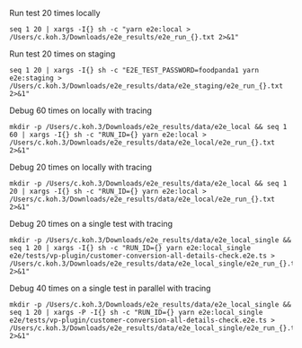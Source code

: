 Run test 20 times locally

```
seq 1 20 | xargs -I{} sh -c "yarn e2e:local > /Users/c.koh.3/Downloads/e2e_results/e2e_run_{}.txt 2>&1"
```

Run test 20 times on staging

```
seq 1 20 | xargs -I{} sh -c "E2E_TEST_PASSWORD=foodpanda1 yarn e2e:staging > /Users/c.koh.3/Downloads/e2e_results/data/e2e_staging/e2e_run_{}.txt 2>&1"
```

Debug 60 times on locally with tracing

```
mkdir -p /Users/c.koh.3/Downloads/e2e_results/data/e2e_local && seq 1 60 | xargs -I{} sh -c "RUN_ID={} yarn e2e:local > /Users/c.koh.3/Downloads/e2e_results/data/e2e_local/e2e_run_{}.txt 2>&1"
```

Debug 20 times on locally with tracing

```
mkdir -p /Users/c.koh.3/Downloads/e2e_results/data/e2e_local && seq 1 20 | xargs -I{} sh -c "RUN_ID={} yarn e2e:local > /Users/c.koh.3/Downloads/e2e_results/data/e2e_local/e2e_run_{}.txt 2>&1"
```

Debug 20 times on a single test with tracing

```
mkdir -p /Users/c.koh.3/Downloads/e2e_results/data/e2e_local_single && seq 1 20 | xargs -I{} sh -c "RUN_ID={} yarn e2e:local_single e2e/tests/vp-plugin/customer-conversion-all-details-check.e2e.ts > /Users/c.koh.3/Downloads/e2e_results/data/e2e_local_single/e2e_run_{}.txt 2>&1"
```

Debug 40 times on a single test in parallel with tracing

```
mkdir -p /Users/c.koh.3/Downloads/e2e_results/data/e2e_local_single && seq 1 20 | xargs -P -I{} sh -c "RUN_ID={} yarn e2e:local_single e2e/tests/vp-plugin/customer-conversion-all-details-check.e2e.ts > /Users/c.koh.3/Downloads/e2e_results/data/e2e_local_single/e2e_run_{}.txt 2>&1"
```

